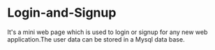 # Login-and-Signup
It's a mini web page which is used to login or signup for any new web application.The user data can be stored in a Mysql data base.

